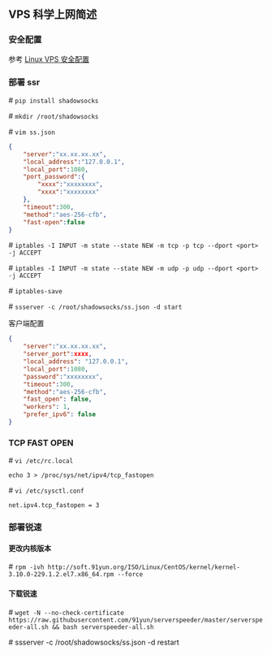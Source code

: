 ## VPS 科学上网简述

### 安全配置

参考 [Linux VPS 安全配置](https://www.cnblogs.com/darknebula/p/7250235.html)

### 部署 ssr

\# `pip install shadowsocks`

\# `mkdir /root/shadowsocks`

\# `vim ss.json`

```json
{  
    "server":"xx.xx.xx.xx",  
    "local_address":"127.0.0.1",  
    "local_port":1080,  
    "port_password":{
	    "xxxx":"xxxxxxxx",
	    "xxxx":"xxxxxxxx"
    },
    "timeout":300,
    "method":"aes-256-cfb",  
    "fast-open":false  
} 
```

\# `iptables -I INPUT -m state --state NEW -m tcp -p tcp --dport <port> -j ACCEPT`

\# `iptables -I INPUT -m state --state NEW -m udp -p udp --dport <port> -j ACCEPT`

\# `iptables-save`

\# `ssserver -c /root/shadowsocks/ss.json -d start`

客户端配置

```json
{
    "server":"xx.xx.xx.xx",
    "server_port":xxxx,
    "local_address": "127.0.0.1",
    "local_port":1080,
    "password":"xxxxxxxx",
    "timeout":300,
    "method":"aes-256-cfb",
    "fast_open": false,
    "workers": 1,
    "prefer_ipv6": false
}
```

### TCP FAST OPEN

\# `vi /etc/rc.local`

`echo 3 > /proc/sys/net/ipv4/tcp_fastopen`

\# `vi /etc/sysctl.conf`

`net.ipv4.tcp_fastopen = 3`

### 部署锐速

#### 更改内核版本

\# `rpm -ivh http://soft.91yun.org/ISO/Linux/CentOS/kernel/kernel-3.10.0-229.1.2.el7.x86_64.rpm --force`

#### 下载锐速

\# `wget -N --no-check-certificate https://raw.githubusercontent.com/91yun/serverspeeder/master/serverspeeder-all.sh && bash serverspeeder-all.sh`

\# ssserver -c /root/shadowsocks/ss.json -d restart
